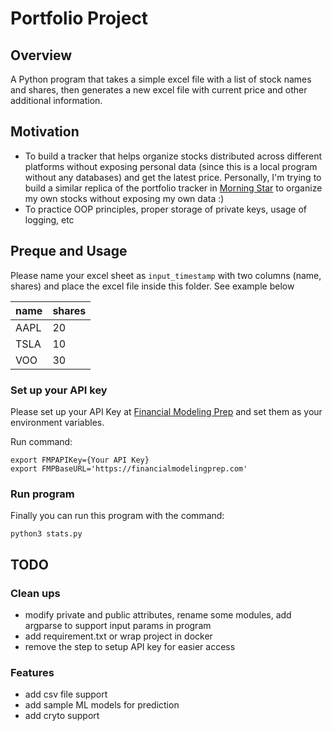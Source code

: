 # Portfolio Project 

## Overview
A Python program that takes a simple excel file with a list of stock names and shares, then generates a new excel file with current price and other additional information.

## Motivation
- To build a tracker that helps organize stocks distributed across different platforms without exposing personal data (since this is a local program without any databases) and get the latest price. Personally, I'm trying to build a similar replica of the portfolio tracker in [Morning Star](https://www.morningstar.com/) to organize my own stocks without exposing my own data :)
- To practice OOP principles, proper storage of private keys, usage of logging, etc

## Preque and Usage
Please name your excel sheet as `input_timestamp` with two columns (name, shares) and place the excel file inside this folder. See example below 

| name  | shares |
| ----- | ----- |
| AAPL  | 20  |
| TSLA  | 10  |
| VOO  | 30  |

### Set up your API key
Please set up your API Key at [Financial Modeling Prep](https://site.financialmodelingprep.com/developer/docs/) and set them as your environment variables.

Run command:
```
export FMPAPIKey={Your API Key}
export FMPBaseURL='https://financialmodelingprep.com'
```

### Run program
Finally you can run this program with the command:

```
python3 stats.py
```


## TODO
### Clean ups
- modify private and public attributes, rename some modules, add argparse to support input params in program
- add requirement.txt or wrap project in docker
- remove the step to setup API key for easier access

### Features
- add csv file support
- add sample ML models for prediction
- add cryto support 

